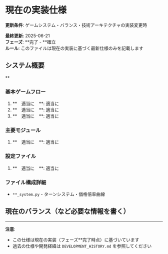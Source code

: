 # 現在の実装仕様

**更新条件**: ゲームシステム・バランス・技術アーキテクチャの実装変更時

**最終更新**: 2025-06-21  
**フェーズ**: **完了 - **確立  
**ルール**: このファイルは現在の実装に基づく最新仕様のみを記載します

## システム概要

**

### 基本ゲームフロー
1. **　適当に　**: 適当に
2. **　適当に　**: 適当に
3. **　適当に　**: 適当に



### 主要モジュール
1. **　適当に　**: 適当に

### 設定ファイル
1. **　適当に　**: 適当に

### ファイル構成詳細
- `**_system.py` - ターンシステム・価格倍率曲線


## 現在のバランス（など必要な情報を書く）

---

**注意**: 
- この仕様は現在の実装（フェーズ**完了時点）に基づいています
- 過去の仕様や開発経緯は `DEVELOPMENT_HISTORY.md` を参照してください
